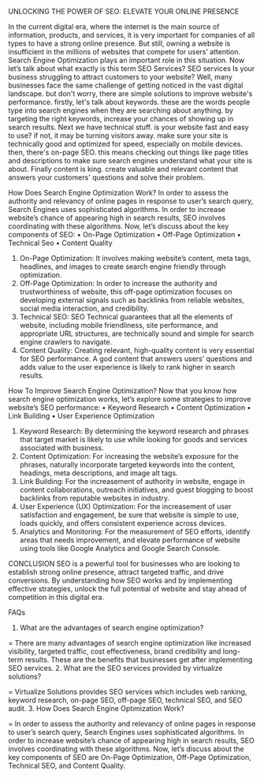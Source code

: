 UNLOCKING THE POWER OF SEO: ELEVATE YOUR ONLINE PRESENCE 


In the current digital era, where the internet is the main source of information, products, and services, it is very important for companies of all types to have a strong online presence. But still, owning a website is insufficient in the millions of websites that compete for users’ attention. Search Engine Optimization plays an important role in this situation. Now let’s talk about what exactly is this term SEO Services? 
SEO services
Is your business struggling to attract customers to your website? Well, many businesses face the same challenge of getting noticed in the vast digital landscape. but don't worry, there are simple solutions to improve website's performance. firstly, let's talk about keywords. these are the words people type into search engines when they are searching about anything. by targeting the right keywords, increase your chances of showing up in search results. 
Next we have technical stuff. is your website fast and easy to use? if not, it may be turning visitors away.  make sure your site is technically good and optimized for speed, especially on mobile devices. then, there's on-page SEO. this means checking out things like page titles and descriptions to make sure search engines understand what your site is about. Finally content is king. create valuable and relevant content that answers your customers' questions and solve their problem.

How Does Search Engine Optimization Work?
In order to assess the authority and relevancy of online pages in response to user’s search query, Search Engines uses sophisticated algorithms. In order to increase website’s chance of appearing high in search results, SEO involves coordinating with these algorithms. Now, let’s discuss about the key components of SEO: 
•	On-Page Optimization 
•	Off-Page Optimization
•	Technical Seo 
•	Content Quality 

1. On-Page Optimization: It involves making website’s content, meta tags, headlines, and images to create search engine friendly through optimization.
2. Off-Page Optimization: In order to increase the authority and trustworthiness of website, this off-page optimization focuses on developing external signals such as backlinks from reliable websites, social media interaction, and credibility.
3. Technical SEO: SEO Technical guarantees that all the elements of website, including mobile friendliness, site performance, and appropriate URL structures, are technically sound and simple for search engine crawlers to navigate. 
4. Content Quality: Creating relevant, high-quality content is very essential for SEO performance. A god content that answers users’ questions and adds value to the user experience is likely to rank higher in search results. 

How To Improve Search Engine Optimization?
Now that you know how search engine optimization works, let’s explore some strategies to improve website’s SEO performance:
•	Keyword Research
•	Content Optimization
•	Link Building
•	User Experience Optimization 

1. Keyword Research: By determining the keyword research and phrases that target market is likely to use while looking for goods and services associated with business. 
2. Content Optimization: For increasing the website’s exposure for the phrases, naturally incorporate targeted keywords into the content, headings, meta descriptions, and image alt tags. 
3. Link Building: For the increasement of authority in website, engage in content collaborations, outreach initiatives, and guest blogging to boost backlinks from reputable websites in industry.
4. User Experience (UX) Optimization: For the increasement of user satisfaction and engagement, be sure that website is simple to use, loads quickly, and offers consistent experience across devices. 
5. Analytics and Monitoring: For the measurement of SEO efforts, identify areas that needs improvement, and elevate performance of website using tools like Google Analytics and Google Search Console. 

CONCLUSION
 SEO is a powerful tool for businesses who are looking to establish strong online presence, attract targeted traffic, and drive conversions. By understanding how SEO works and by implementing effective strategies, unlock the full potential of website and stay ahead of competition in this digital era. 

FAQs 
1. What are the advantages of search engine optimization?

= There are many advantages of search engine optimization like increased visibility, targeted traffic, cost effectiveness, brand credibility and long- term results. These are the benefits that businesses get after implementing SEO services. 
2. What are the SEO services provided by virtualize solutions?

= Virtualize Solutions provides SEO services which includes web ranking, keyword research, on-page SEO, off-page SEO, technical SEO, and SEO audit.
3. How Does Search Engine Optimization Work?

= In order to assess the authority and relevancy of online pages in response to user’s search query, Search Engines uses sophisticated algorithms. In order to increase website’s chance of appearing high in search results, SEO involves coordinating with these algorithms. Now, let’s discuss about the key components of SEO are On-Page Optimization, Off-Page Optimization, Technical SEO, and Content Quality. 



